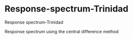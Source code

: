 # Response-spectrum-Trinidad
Response spectrum-Trinidad

Response spectrum using the central difference method

